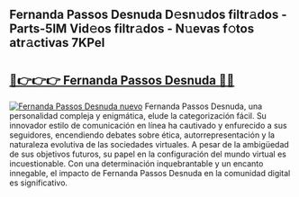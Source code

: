 ## Fernanda Passos Desnuda D𝚎sn𝚞dos filtr𝚊dos - Parts-5lM Vid𝚎os filtr𝚊dos - N𝚞evas f𝚘tos atr𝚊ctivas 7KPel

# <h2><a href="http://mb9u0w.tromn.icu/?c=Fernanda+Passos+Desnuda">🔗👉👉👉 Fernanda Passos Desnuda 🔗🔗</a></h2>

[![Fernanda Passos Desnuda nuevo](https://i.imgur.com/pEAQMta.gif)](http://mb9u0w.tromn.icu/?c=Fernanda+Passos+Desnuda)
Fernanda Passos Desnuda, una personalidad compleja y enigmática, elude la categorización fácil. Su innovador estilo de comunicación en línea ha cautivado y enfurecido a sus seguidores, encendiendo debates sobre ética, autorrepresentación y la naturaleza evolutiva de las sociedades virtuales. A pesar de la ambigüedad de sus objetivos futuros, su papel en la configuración del mundo virtual es incuestionable. Con una determinación inquebrantable y un encanto innegable, el impacto de Fernanda Passos Desnuda en la comunidad digital es significativo.
